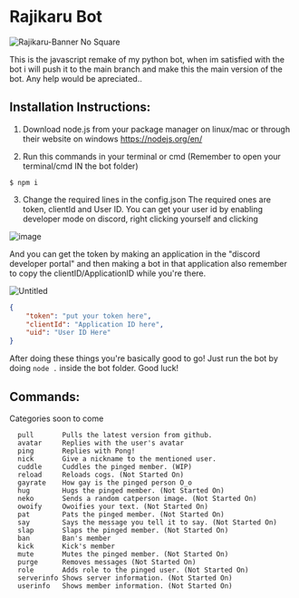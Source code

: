 # Rajikaru Bot

![Rajikaru-Banner No Square](https://user-images.githubusercontent.com/66682497/151678869-494ec38e-5626-4a55-8cfa-e483bfe4d455.png)

This is the javascript remake of my python bot, when im satisfied with the bot i will push it to the main branch and make this the main version of the bot.
Any help would be apreciated..

## Installation Instructions:
1. Download node.js from your package manager on linux/mac or through their website on windows
https://nodejs.org/en/

2. Run this commands in your terminal or cmd (Remember to open your terminal/cmd IN the bot folder)
```
$ npm i
```

3. Change the required lines in the config.json
The required ones are token, clientId and User ID. You can get your user id by enabling developer mode on discord, right clicking yourself and clicking

![image](https://user-images.githubusercontent.com/66682497/151679095-fc0025b5-ebc8-4ed3-ba46-f535cf2ac85b.png)

And you can get the token by making an application in the "discord developer portal" and then making a bot in that application also remember to copy the clientID/ApplicationID while you're there.

![Untitled](https://user-images.githubusercontent.com/66682497/151679192-60aa190d-a3b0-444b-81c4-1dea7a805229.png)

```json
{
    "token": "put your token here",
    "clientId": "Application ID here",
    "uid": "User ID Here"
}
```

After doing these things you're basically good to go! Just run the bot by doing `node .` inside the bot folder. Good luck!

## Commands:
Categories soon to come
```
  pull       Pulls the latest version from github.
  avatar     Replies with the user's avatar
  ping       Replies with Pong!
  nick       Give a nickname to the mentioned user.
  cuddle     Cuddles the pinged member. (WIP)
  reload     Reloads cogs. (Not Started On)
  gayrate    How gay is the pinged person O_o
  hug        Hugs the pinged member. (Not Started On)
  neko       Sends a random catperson image. (Not Started On)
  owoify     Owoifies your text. (Not Started On)
  pat        Pats the pinged member. (Not Started On)
  say        Says the message you tell it to say. (Not Started On)
  slap       Slaps the pinged member. (Not Started On)
  ban        Ban's member
  kick       Kick's member
  mute       Mutes the pinged member. (Not Started On)
  purge      Removes messages (Not Started On)
  role       Adds role to the pinged user. (Not Started On)
  serverinfo Shows server information. (Not Started On)
  userinfo   Shows member information. (Not Started On)
```
